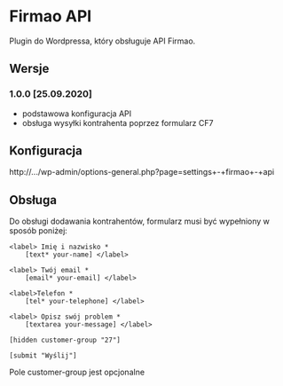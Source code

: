 # Firmao API
Plugin do Wordpressa, który obsługuje API Firmao.

## Wersje
### 1.0.0 [25.09.2020]
* podstawowa konfiguracja API
* obsługa wysyłki kontrahenta poprzez formularz CF7

## Konfiguracja
http://.../wp-admin/options-general.php?page=settings+-+firmao+-+api

## Obsługa
Do obsługi dodawania kontrahentów, formularz musi być wypełniony w sposób poniżej:
```text
<label> Imię i nazwisko *
    [text* your-name] </label>

<label> Twój email *
    [email* your-email] </label>

<label>Telefon *
    [tel* your-telephone] </label>

<label> Opisz swój problem *
    [textarea your-message] </label>

[hidden customer-group "27"]

[submit "Wyślij"]
```
Pole customer-group jest opcjonalne
